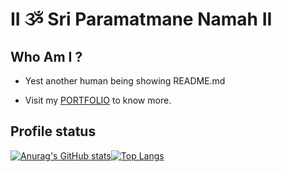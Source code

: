# II ૐ Sri Paramatmane Namah II

## Who Am I ?

*  Yest another human being showing README.md

*  Visit my [PORTFOLIO](https://s01k.github.io) to know more.


## Profile status

[![Anurag's GitHub stats](https://github-readme-stats.vercel.app/api?username=s01k&theme=flag-india&show_icons=true&hide_border=true)](https://github.com/anuraghazra/github-readme-stats)[![Top Langs](https://github-readme-stats.vercel.app/api/top-langs/?username=s01k&layout=compact&hide_border=true)](https://github.com/anuraghazra/github-readme-stats)
